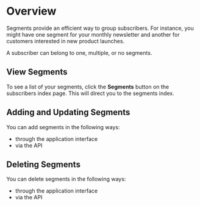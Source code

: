 # Overview

Segments provide an efficient way to group subscribers. For instance, you might have one segment for your monthly newsletter and another for customers interested in new product launches.

A subscriber can belong to one, multiple, or no segments.

## View Segments

To see a list of your segments, click the **Segments** button on the subscribers index page. This will direct you to the segments index.

## Adding and Updating Segments

You can add segments in the following ways:

- through the application interface
- via the API

## Deleting Segments

You can delete segments in the following ways:

- through the application interface
- via the API
